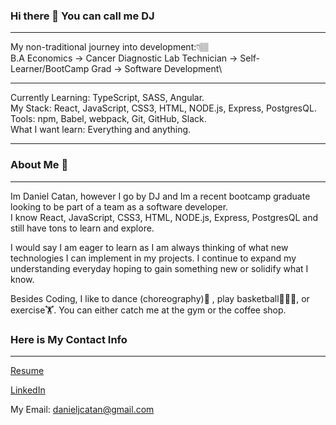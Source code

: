 ### Hi there 👋 You can call me DJ
<hr>
  
My non-traditional journey into development:👇🏽  
B.A Economics -> Cancer Diagnostic Lab Technician -> Self-Learner/BootCamp Grad -> Software Development\
  
<hr>  
  
Currently Learning: TypeScript, SASS, Angular.  
My Stack: React, JavaScript, CSS3, HTML, NODE.js, Express, PostgresQL.  
Tools: npm, Babel, webpack, Git, GitHub, Slack.  
What I want learn: Everything and anything.  
  
<hr>
  
### About Me 👀
<hr>
  
Im Daniel Catan, however I go by DJ and Im a recent bootcamp graduate looking to be part of a team as a software developer.  
I know React, JavaScript, CSS3, HTML, NODE.js, Express, PostgresQL and still have tons to learn and explore.  

  
I would say I am eager to learn as I am always thinking of what new technologies I can implement in my projects. I continue to expand my understanding everyday hoping to gain something new or solidify what I know.  
  
Besides Coding, I like to dance (choreography)💃 , play basketball⛹🏽‍♂️, or exercise🏋️. You can either catch me at the gym or the coffee shop.  

  
### Here is My Contact Info
<hr>

[Resume](https://drive.google.com/file/d/1a4QjmmeIdK7hoquK9uePaDOtdkYLMS65/view?usp=sharing)


[LinkedIn](https://www.linkedin.com/in/daniel-catan/)  
  
My Email: danieljcatan@gmail.com


<!--
**dcatan89/dcatan89** is a ✨ _special_ ✨ repository because its `README.md` (this file) appears on your GitHub profile.

Here are some ideas to get you started:

- 🔭 I’m currently working on ...
- 🌱 I’m currently learning ...
- 👯 I’m looking to collaborate on ...
- 🤔 I’m looking for help with ...
- 💬 Ask me about ...
- 📫 How to reach me: ...
- 😄 Pronouns: ...
- ⚡ Fun fact: ...
-->
